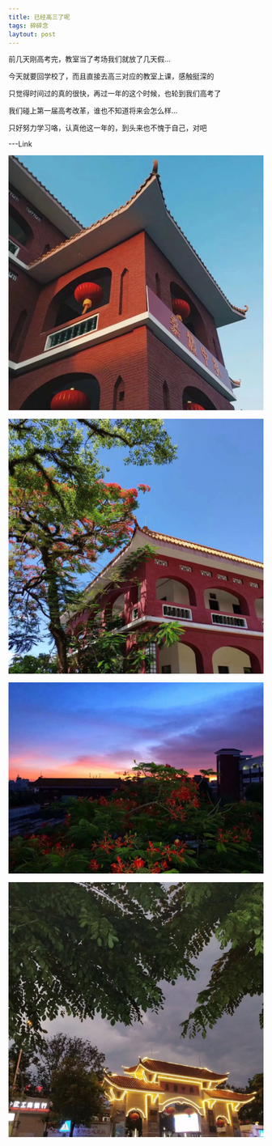 ```yaml
---
title: 已经高三了呢
tags: 碎碎念
laytout: post
---
```


前几天刚高考完，教室当了考场我们就放了几天假...

今天就要回学校了，而且直接去高三对应的教室上课，感触挺深的

只觉得时间过的真的很快，再过一年的这个时候，也轮到我们高考了

我们碰上第一届高考改革，谁也不知道将来会怎么样...

只好努力学习咯，认真他这一年的，到头来也不愧于自己，对吧

---Link

![](/usrimg/2019-6-10-study4.png)

![](/usrimg/2019-6-10-study1.png)

![](/usrimg/2019-6-10-study2.png)

![](/usrimg/2019-6-10-study3.png)
